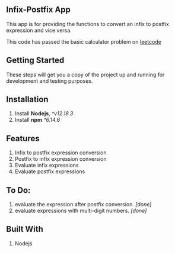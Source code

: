 ## Infix-Postfix App
This app is for providing the functions to convert an infix to postfix expression and vice versa.

This code has passed the basic calculator problem on [leetcode](https://leetcode.com/problems/basic-calculator/)
## Getting Started

These steps will get you a copy of the project up and running for development and testing purposes.
## Installation

1. Install  **Nodejs**,  _^v12.18.3_
2. Install  **npm** _^6.14.6_

## Features
1. Infix to postfix expression conversion
2. Postfix to infix expression conversion
3. Evaluate infix expressions
4. Evaluate postfix expressions

## To Do:
1. evaluate the expression after postfix conversion. _[done]_
2. evaluate expressions with multi-digit numbers. _[done]_

## Built With
1. Nodejs

